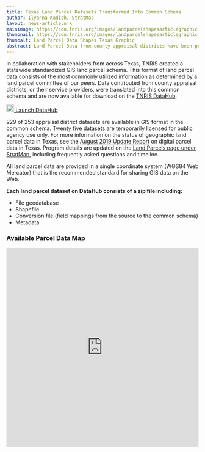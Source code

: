 ```yaml
---
title: Texas Land Parcel Datasets Transformed Into Common Schema
author: Ilyanna Kadich, StratMap
layout: news-article.njk
mainimage: https://cdn.tnris.org/images/landparcelshapesarticlegraphic.jpg
thumbnail: https://cdn.tnris.org/images/landparcelshapesarticlegraphic_th.jpg
thumbalt: Land Parcel Data Shapes Texas Graphic
abstract: Land Parcel Data from county appraisal districts have been processed into a common schema, now available for download on DataHub.
---
```


In collaboration with stakeholders from across Texas, TNRIS created a statewide standardized GIS land parcel schema. This format of land parcel data consists of the most commonly utilized information as determined by a land parcel committee of our peers. Data contributed from county appraisal districts, or their service providers, were translated into this common schema and are now available for download on the [TNRIS DataHub](https://data.tnris.org/collection/2679b514-bb7b-409f-97f3-ee3879f34448).

<p><a class="btn btn-lg btn-tnris float-right" href="https://data.tnris.org/collection/2679b514-bb7b-409f-97f3-ee3879f34448"><img style="width: 20px; margin-bottom: 0 !important;" src="https://cdn.tnris.org/images/baseline_view_comfy_white_36dp.png" alt="Launch DataHub icon"> Launch DataHub</a>
</p>

229 of 253 appraisal district datasets are available in GIS format in the common schema. Twenty five datasets are temporarily licensed for public agency use only. For more information on the status of geographic land parcel data in Texas, see the [August 2019 Update Report](https://cdn.tnris.org/documents/update-on-digital-parcel-data-in-texas-20190903.pdf) on digital parcel data in Texas. Program details are updated on the [Land Parcels page under StratMap](/stratmap/land-parcels), including frequently asked questions and timeline.

All land parcel data are provided in a single coordinate system (WGS84 Web Mercator) that is the recommended standard for sharing GIS data on the Web.

**Each land parcel dataset on DataHub consists of a zip file including:**

- File geodatabase
- Shapefile
- Conversion file (field mappings from the source to the common schema)
- Metadata

### Available Parcel Data Map

<iframe title="Available parcel data map" width="100%" height="520" frameborder="0" src="https://tnris-twdb.carto.com/u/tnris/builder/ba0229b0-b91c-4775-98ae-93844e146496/embed" allowfullscreen webkitallowfullscreen mozallowfullscreen oallowfullscreen  msallowfullscreen></iframe>
